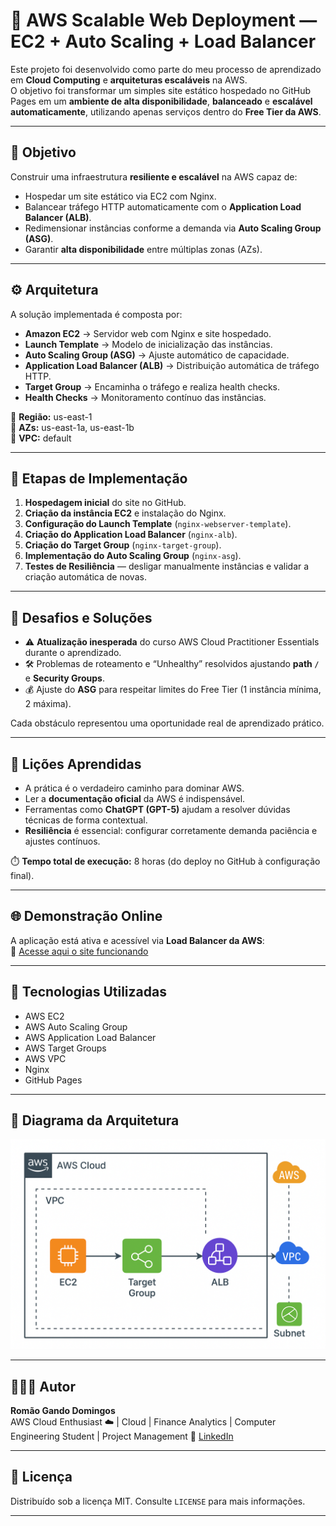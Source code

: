 # 🚀 AWS Scalable Web Deployment — EC2 + Auto Scaling + Load Balancer

Este projeto foi desenvolvido como parte do meu processo de aprendizado em **Cloud Computing** e **arquiteturas escaláveis** na AWS.  
O objetivo foi transformar um simples site estático hospedado no GitHub Pages em um **ambiente de alta disponibilidade**, **balanceado** e **escalável automaticamente**, utilizando apenas serviços dentro do **Free Tier da AWS**.

---

## 🧩 Objetivo

Construir uma infraestrutura **resiliente e escalável** na AWS capaz de:

- Hospedar um site estático via EC2 com Nginx.  
- Balancear tráfego HTTP automaticamente com o **Application Load Balancer (ALB)**.  
- Redimensionar instâncias conforme a demanda via **Auto Scaling Group (ASG)**.  
- Garantir **alta disponibilidade** entre múltiplas zonas (AZs).  

---

## ⚙️ Arquitetura

A solução implementada é composta por:

- **Amazon EC2** → Servidor web com Nginx e site hospedado.  
- **Launch Template** → Modelo de inicialização das instâncias.  
- **Auto Scaling Group (ASG)** → Ajuste automático de capacidade.  
- **Application Load Balancer (ALB)** → Distribuição automática de tráfego HTTP.  
- **Target Group** → Encaminha o tráfego e realiza health checks.  
- **Health Checks** → Monitoramento contínuo das instâncias.  

📍 **Região:** us-east-1  
📍 **AZs:** us-east-1a, us-east-1b  
📍 **VPC:** default  

---

## 🧠 Etapas de Implementação

1. **Hospedagem inicial** do site no GitHub.  
2. **Criação da instância EC2** e instalação do Nginx.  
3. **Configuração do Launch Template** (`nginx-webserver-template`).  
4. **Criação do Application Load Balancer** (`nginx-alb`).  
5. **Criação do Target Group** (`nginx-target-group`).  
6. **Implementação do Auto Scaling Group** (`nginx-asg`).  
7. **Testes de Resiliência** — desligar manualmente instâncias e validar a criação automática de novas.  

---

## 🧩 Desafios e Soluções

- ⚠️ **Atualização inesperada** do curso AWS Cloud Practitioner Essentials durante o aprendizado.  
- 🛠️ Problemas de roteamento e “Unhealthy” resolvidos ajustando **path `/`** e **Security Groups**.  
- 💰 Ajuste do **ASG** para respeitar limites do Free Tier (1 instância mínima, 2 máxima).  

Cada obstáculo representou uma oportunidade real de aprendizado prático.  

---

## 🧠 Lições Aprendidas

- A prática é o verdadeiro caminho para dominar AWS.  
- Ler a **documentação oficial** da AWS é indispensável.  
- Ferramentas como **ChatGPT (GPT-5)** ajudam a resolver dúvidas técnicas de forma contextual.  
- **Resiliência** é essencial: configurar corretamente demanda paciência e ajustes contínuos.  

⏱️ **Tempo total de execução:** 8 horas (do deploy no GitHub à configuração final).  

---

## 🌐 Demonstração Online

A aplicação está ativa e acessível via **Load Balancer da AWS**:  
🔗 [Acesse aqui o site funcionando](https://lnkd.in/dPknK7ai)

---

## 📘 Tecnologias Utilizadas

- AWS EC2  
- AWS Auto Scaling Group  
- AWS Application Load Balancer  
- AWS Target Groups  
- AWS VPC  
- Nginx  
- GitHub Pages  

---

## 📸 Diagrama da Arquitetura

![AWS Architecture Diagram](https://github.com/romariodomingos/aws-scalable-deploy-ec2-asg-alb/blob/main/Architecture-Diagram.png?raw=true)

---

## 👨🏽‍💻 Autor

**Romão Gando Domingos**  
AWS Cloud Enthusiast ☁️ | Cloud | Finance Analytics | Computer Engineering Student | Project Management
🔗 [LinkedIn](https://www.linkedin.com/in/rom%C3%A3o-domingos-948003217/)  

---

## 📜 Licença

Distribuído sob a licença MIT. Consulte `LICENSE` para mais informações.

---

